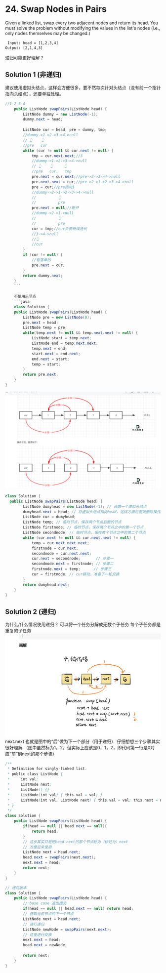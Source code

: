 # 24. Swap Nodes in Pairs

Given a linked list, swap every two adjacent nodes and return its head. You must solve the problem without modifying the values in the list's nodes (i.e., only nodes themselves may be changed.)

```
 Input: head = [1,2,3,4]
Output: [2,1,4,3]
```
递归可能更好理解？
## Solution 1 (非递归)
建议使用虚拟头结点，这样会方便很多，要不然每次针对头结点（没有前一个指针指向头结点），还要单独处理。
```java
//1-2-3-4
    public ListNode swapPairs(ListNode head) {
        ListNode dummy = new ListNode(-1);
        dummy.next = head;

        ListNode cur = head, pre = dummy, tmp;
        //dummy->1->2->3->4->null
        // 👆    👆
        //pre   cur
        while (cur != null && cur.next != null) {
            tmp = cur.next.next;//3
            //dummy->1->2->3->4->null
            // 👆    👆     👆
            //pre   cur.   tmp
            pre.next = cur.next;//pre->2->3->4->null
            pre.next.next = cur;//pre->2->1->2->3->4->null
            pre = cur;//pre指向1
            //dummy->2->1->2->3->4->null
            //          👆    
            //          pre  
            pre.next = null;//断开
            //dummy->2->1->null
            //          👆    
            //          pre  
            cur = tmp;//cur负责继续迭代
            //3->4->null
            //👆    
            //cur  
        }
        if (cur != null) {
            //有落单的
            pre.next = cur;
        }
        return dummy.next;
    }
    ```

    不使用头节点
    ```java
    class Solution {
    public ListNode swapPairs(ListNode head) {
        ListNode pre = new ListNode(0);
        pre.next = head;
        ListNode temp = pre;
        while(temp.next != null && temp.next.next != null) {
            ListNode start = temp.next;
            ListNode end = temp.next.next;
            temp.next = end;
            start.next = end.next;
            end.next = start;
            temp = start;
        }
        return pre.next;
    }
}

```
![avatar](./2.png)
```java
class Solution {
  public ListNode swapPairs(ListNode head) {
        ListNode dumyhead = new ListNode(-1); // 设置一个虚拟头结点
        dumyhead.next = head; // 将虚拟头结点指向head，这样方面后面做删除操作
        ListNode cur = dumyhead;
        ListNode temp; // 临时节点，保存两个节点后面的节点
        ListNode firstnode; // 临时节点，保存两个节点之中的第一个节点
        ListNode secondnode; // 临时节点，保存两个节点之中的第二个节点
        while (cur.next != null && cur.next.next != null) {
            temp = cur.next.next.next;
            firstnode = cur.next;
            secondnode = cur.next.next;
            cur.next = secondnode;       // 步骤一
            secondnode.next = firstnode; // 步骤二
            firstnode.next = temp;      // 步骤三
            cur = firstnode; // cur移动，准备下一轮交换
        }
        return dumyhead.next;  
    }
}
```

## Solution 2 (递归)
为什么/什么情况使用递归？
可以将一个任务分解成无数个子任务
每个子任务都是重复的子任务
![avatar](./1.png)
next.next 也就是图中的“后”做为下一个部分（用于递归）
仔细想想三个步骤其实很好理解
（图中虽然标为1，2，但实际上应该是0，1，2，即代码第一行是0对应“前”到next的那个步骤）
```java
/**
 * Definition for singly-linked list.
 * public class ListNode {
 *     int val;
 *     ListNode next;
 *     ListNode() {}
 *     ListNode(int val) { this.val = val; }
 *     ListNode(int val, ListNode next) { this.val = val; this.next = next; }
 * }
 */
class Solution {
    public ListNode swapPairs(ListNode head) {
        if(head == null || head.next == null){
            return head;
        }
        // 这步其实只是把head.next的那个节点称为（标记为）next
        // 方便后来使用
        ListNode next = head.next;
        head.next = swapPairs(next.next);
        next.next = head;
        return next;
    }
}

```
```java
// 递归版本
class Solution {
    public ListNode swapPairs(ListNode head) {
        // base case 退出提交
        if(head == null || head.next == null) return head;
        // 获取当前节点的下一个节点
        ListNode next = head.next;
        // 进行递归
        ListNode newNode = swapPairs(next.next);
        // 这里进行交换
        next.next = head;
        head.next = newNode;

        return next;
    }
} 
```
